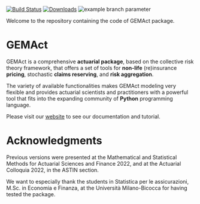 [![Build Status](https://app.travis-ci.com/gpitt71/gemact-code.svg?branch=main)](https://app.travis-ci.com/github/gpitt71/gemact-code)
[![Downloads](https://pepy.tech/badge/gemact)](https://pepy.tech/project/gemact)
![example branch parameter](https://github.com/github/docs/actions/workflows/gemact-app-build.yml/badge.svg?branch=gpitt71-patch-1)



Welcome to the repository containing the code of GEMAct package.

# GEMAct

GEMAct is a comprehensive **actuarial package**, based on the collective risk theory framework, that offers a set of tools for **non-life** (re)insurance **pricing**, stochastic **claims reserving**, and **risk aggregation**.

The variety of available functionalities makes GEMAct modeling very flexible and provides actuarial scientists and practitioners with a powerful tool that fits into the expanding community of **Python** programming language.

Please visit our [website](https://gem-analytics.github.io/gemact/) to see our documentation and tutorial.

# Acknowledgments

Previous versions were presented at the Mathematical and Statistical 
Methods for Actuarial Sciences and Finance 2022, and at the Actuarial Colloquia 2022, in the ASTIN section. 

We want to especially thank the students in Statistica per le assicurazioni,
M.Sc. in Economia e Finanza, at the Università Milano-Bicocca for having tested the package.



